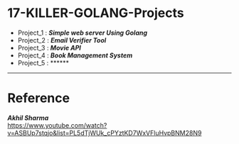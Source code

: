 # 17-KILLER-GOLANG-Projects
- Project_1 : ***Simple web server Using Golang***
- Project_2 : ***Email Verifier Tool***
- Project_3 : ***Movie API***
- Project_4 : ***Book Management System***
- Project_5 : ******
---
# Reference
***Akhil Sharma***  
  https://www.youtube.com/watch?v=ASBUp7stqjo&list=PL5dTjWUk_cPYztKD7WxVFluHvpBNM28N9
